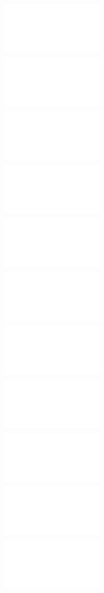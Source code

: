 ![](_attachments/Simon%20-%20Definite%20integrals.pdf)

![](_attachments/Problems%20and%20solutions%20in%20complex%20analysis.pdf)

![](_attachments/midterm%20(2).pdf)

![](_attachments/HW_2.pdf)

![](_attachments/HW_1%20(2).pdf)

![](_attachments/HW%204.pdf)

![](_attachments/HW%203.pdf)

![](_attachments/homework.pdf)

![](_attachments/Final%20Exam-2020%20(1).pdf)

![](_attachments/Donald%20Sarason%20-%20more%20definite%20integral.pdf)

![](_attachments/1970128%201.pdf)